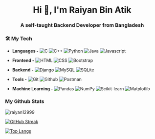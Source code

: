 
<!--
**raiyan12999/raiyan12999** is a ✨ _special_ ✨ repository because its `README.md` (this file) appears on your GitHub profile.

Here are some ideas to get you started:

- 🔭 I’m currently working on ...
- 🌱 I’m currently learning ...
- 👯 I’m looking to collaborate on ...
- 🤔 I’m looking for help with ...
- 💬 Ask me about ...
- 📫 How to reach me: ...
- 😄 Pronouns: ...
- ⚡ Fun fact: ...
-->

<h1 align="center">Hi 👋, I'm Raiyan Bin Atik</h1>
<h3 align="center">A self-taught Backend Developer from Bangladesh</h3>



### 🛠️ My Tech

- **Languages -**
![C](https://img.shields.io/static/v1?label=&message=C&color=A8B9CC&logo=C&logoColor=white)
![C++](https://img.shields.io/static/v1?label=&message=C%2B%2B&color=00599C&logo=C%2B%2B&logoColor=white)
![Python](https://img.shields.io/static/v1?label=&message=Python&color=3776AB&logo=python&logoColor=white)
![Java](https://img.shields.io/static/v1?label=&message=Java&color=F89820&logo=openJDK&logoColor=white)
![Javascript](https://img.shields.io/static/v1?label=&message=Javascript&color=F7DF1E&logo=Javascript&logoColor=white)


- **Frontend -**
![HTML](https://img.shields.io/static/v1?label=&message=HTML&color=E34F26&logo=html5&logoColor=white)
![CSS](https://img.shields.io/static/v1?label=&message=CSS&color=1572B6&logo=css3&logoColor=white)
![Bootstrap](https://img.shields.io/static/v1?label=&message=Bootstrap&color=7952B3&logo=bootstrap&logoColor=white)

- **Backend -**
![Django](https://img.shields.io/static/v1?&message=Django&color=2c4a37&logo=Django&label=)
![MySQL](https://img.shields.io/static/v1?&message=MySQL&color=5699cc&logo=MySQL&logoColor=white&label=)
![SQLite](https://img.shields.io/static/v1?&message=SQLite&color=003B57&logo=SQLite&logoColor=FFFFFF&label=)


- **Tools -**
![Git](https://img.shields.io/static/v1?&message=Git&color=F05032&logo=Git&logoColor=FFFFFF&label=)
![Github](https://img.shields.io/static/v1?&message=Github&color=000000&logo=github&logoColor=FFFFFF&label=)
![Postman](https://img.shields.io/static/v1?&message=Postman&color=FF6F00&logo=postman&logoColor=FFFFFF&label=)

- **Machine Learning -** 
![Pandas](https://img.shields.io/static/v1?&message=Pandas&color=0a2c82&logo=pandas&logoColor=FFFFFF&label=)
![NumPy](https://img.shields.io/static/v1?label=&message=NumPy&color=013243&logo=numpy&logoColor=white)
![Scikit-learn](https://img.shields.io/static/v1?label=&message=Scikit-learn&color=F7931E&logo=scikit-learn&logoColor=white)
![Matplotlib](https://img.shields.io/static/v1?&message=Matplotlib&color=0e5fa1&logo=plotly&logoColor=FF6F00&label=)



### My Github Stats
<p align="left"> 
  <img src="https://github-readme-stats.vercel.app/api?username=raiyan12999&show_icons=true&count_private=true&theme=dark" alt="raiyan12999" />
</p>


<!--  CONTRIBUTION AND STREAK BLOCK -->
 [![GitHub Streak](https://github-readme-streak-stats.herokuapp.com/?user=raiyan12999&currStreakNum=2FD3EB&fire=pink&sideLabels=F00&theme=nightowl)](https://git.io/streak-stats)


[![Top Langs](https://github-readme-stats.vercel.app/api/top-langs/?username=raiyan12999&theme=dark&layout=compact&align=right&width=40%)](https://github.com/raiyan12999/github-readme-stats)

